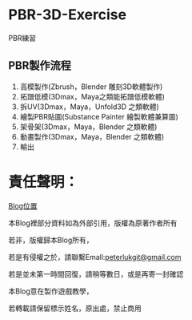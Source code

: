 # PBR-3D-Exercise
PBR練習

## PBR製作流程
1. 高模製作(Zbrush，Blender 雕刻3D軟體製作)
2. 拓譜低模(3Dmax，Maya之類能拓譜低模軟體)
3. 拆UV(3Dmax，Maya，Unfold3D 之類軟體)
4. 繪製PBR貼圖(Substance Painter 繪製軟體兼算圖)
5. 架骨架(3Dmax，Maya，Blender 之類軟體)
6. 動畫製作(3Dmax，Maya，Blender 之類軟體)
7. 輸出

# 責任聲明：

[Blog位置](https://peterlukgit.github.io/)

本Blog裡部分資料如為外部引用，版權為原著作者所有

若非，版權歸本Blog所有，

若是有侵權之於，請聯繫Emall:peterlukgit@gmail.com

若是並未第一時間回復，請稍等數日，或是再寄一封確認

本Blog意在製作遊戲教學，

若轉載請保留標示姓名，原出處，禁止商用
